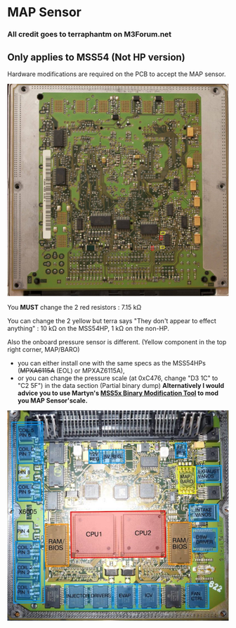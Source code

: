 # MAP Sensor

### All credit goes to terraphantm on M3Forum.net

## Only applies to MSS54 (Not HP version)

Hardware modifications are required on the PCB to accept the MAP sensor.

![map_res](/pictures/map_resistors.jpg)

You **MUST** change the 2 red resistors :  7.15 kΩ

You can change the 2 yellow but terra says "They don't appear to effect anything" : 10 kΩ on the MSS54HP, 1 kΩ on the non-HP.

Also the onboard pressure sensor is different. (Yellow component in the top right corner, MAP/BARO)
- you can either install one with the same specs as the MSS54HPs (~~MPXA6115A~~ (EOL) or MPXAZ6115A),
- or you can change the pressure scale (at 0xC476, change "D3 1C" to "C2 5F") in the data section (Partial binary dump) **Alternatively I would advice you to use Martyn's
[MSS5x Binary Modification Tool](https://www.ecuworx.co.uk/downloads/) to mod you MAP Sensor'scale.**

![MSS54](/pictures/MSS54_detail.png)
